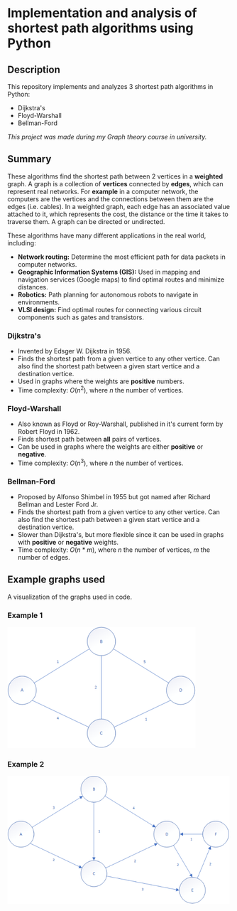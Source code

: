 # Implementation and analysis of shortest path algorithms using Python

## Description

This repository implements and analyzes 3 shortest path algorithms in Python:

- Dijkstra's
- Floyd-Warshall
- Bellman-Ford

*This project was made during my Graph theory course in university.*

## Summary

These algorithms find the shortest path between 2 vertices in a **weighted** graph. A graph is a collection of **vertices** connected by **edges**, which can represent real networks. For **example** in a computer network, the computers are the vertices and the connections between them are the edges (i.e. cables). In a weighted graph, each edge has an associated value attached to it, which represents the cost, the distance or the time it takes to traverse them. A graph can be directed or undirected.

These algorithms have many different applications in the real world, including:

- **Network routing:** Determine the most efficient path for data packets in computer networks.
- **Geographic Information Systems (GIS):** Used in mapping and navigation services (Google maps) to find optimal routes and minimize distances.
- **Robotics:** Path planning for autonomous robots to navigate in environments.
- **VLSI design:** Find optimal routes for connecting various circuit components such as gates and transistors.

### Dijkstra's

- Invented by Edsger W. Dijkstra in 1956.
- Finds the shortest path from a given vertice to any other vertice. Can also find the shortest path between a given start vertice and a destination vertice.
- Used in graphs where the weights are **positive** numbers.
- Time complexity: $O(n^2)$, where $n$ the number of vertices.

### Floyd-Warshall

- Also known as Floyd or Roy-Warshall, published in it's current form by Robert Floyd in 1962.
- Finds shortest path between **all** pairs of vertices.
- Can be used in graphs where the weights are either **positive** or **negative**.
- Time complexity: $O(n^3)$, where $n$ the number of vertices.

### Bellman-Ford

- Proposed by Alfonso Shimbel in 1955 but got named after Richard Bellman and Lester Ford Jr.
- Finds the shortest path from a given vertice to any other vertice. Can also find the shortest path between a given start vertice and a destination vertice.
- Slower than Dijkstra's, but more flexible since it can be used in graphs with **positive** or **negative** weights.
- Time complexity: $O(n*m)$, where $n$ the number of vertices, $m$ the number of edges.

## Example graphs used

A visualization of the graphs used in code.

### Example 1

![Example graph 1](https://github.com/ChrisTs8920/shortest-path-algorithms/blob/main/graphs/ex1.png?raw=true)

### Example 2

![Example graph 2](https://github.com/ChrisTs8920/shortest-path-algorithms/blob/main/graphs/ex2.png?raw=true)
